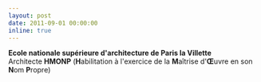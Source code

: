 ```yaml
---
layout: post
date: 2011-09-01 00:00:00
inline: true
---
```


**Ecole nationale supérieure d'architecture de Paris la Villette**
<br>
Architecte **HMONP** (**H**abilitation à l'exercice de la **M**aîtrise d'**Œ**uvre en son **N**om **P**ropre)